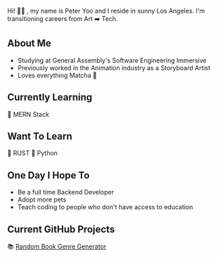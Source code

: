 Hi! 👋🏼 , my name is Peter Yoo and I reside in sunny Los Angeles. I'm transitioning careers from Art ➡️ Tech.

## About Me
- Studying at General Assembly's Software Engineering Immersive
- Previously worked in the Animation industry as a Storyboard Artist
- Loves everything Matcha 🍵

## Currently Learning
👀 MERN Stack

## Want To Learn
👾 RUST 🐍 Python

## One Day I Hope To
- Be a full time Backend Developer
- Adopt more pets
- Teach coding to people who don't have access to education

## Current GitHub Projects
📚 [Random Book Genre Generator](https://github.com/PeterSYoo/randomBookGenreGenerator)
